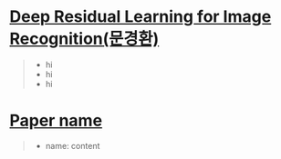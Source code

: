 # [Deep Residual Learning for Image Recognition(문경환)](../pdfs/a.txt)
> * hi
> * hi
> * hi


# [Paper name](../pdfs/name)
> * name: content
